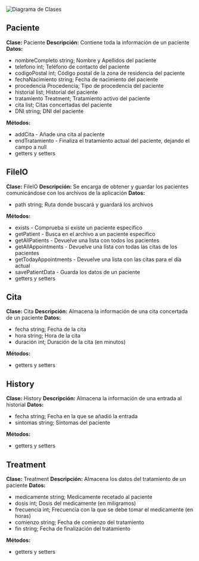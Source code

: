 ![Diagrama de Clases](ClassDiagram.jpg)

## Paciente
**Clase:** Paciente
**Descripción:** Contiene toda la información de un paciente
**Datos:**

 * nombreCompleto string; Nombre y Apellidos del paciente
 * telefono int; Teléfono de contacto del paciente
 * codigoPostal int; Código postal de la zona de residencia del paciente
 * fechaNacimiento string; Fecha de nacimiento del paciente
 * procedencia Procedencia; Tipo de procedencia del paciente
 * historial list<History>; Historial del paciente
 * tratamiento Treatment; Tratamiento activo del paciente
 * cita list<Cita>; Citas concertadas del paciente
 * DNI string; DNI del paciente

**Métodos:**

 * addCita - Añade una cita al paciente
 * endTratamiento - Finaliza el tratamiento actual del paciente, dejando el campo a null
 * getters y setters


## FileIO
**Clase:** FileIO
**Descripción:** Se encarga de obtener y guardar los pacientes comunicándose con los archivos de la aplicación 
**Datos:**

 * path string; Ruta donde buscará y guardará los archivos

**Métodos:**

 * exists - Comprueba si existe un paciente específico
 * getPatient - Busca en el archivo a un paciente específico
 * getAllPatients - Devuelve una lista con todos los pacientes
 * getAllAppointments - Devuelve una lista con todas las citas de los pacientes
 * getTodayAppointments - Devuelve una lista con las citas para el día actual
 * savePatientData - Guarda los datos de un paciente
 * getters y setters


## Cita
**Clase:** Cita
**Descripción:** Almacena la información de una cita concertada de un paciente
**Datos:**

 * fecha string; Fecha de la cita
 * hora string; Hora de la cita
 * duración int; Duración de la cita (en minutos)

**Métodos:**

 * getters y setters

## History
**Clase:** History
**Descripción:** Almacena la información de una entrada al historial
**Datos:**

 * fecha string; Fecha en la que se añadió la entrada
 * sintomas string; Síntomas del paciente

**Métodos:**

 * getters y setters

## Treatment
**Clase:** Treatment
**Descripción:** Almacena los datos del tratamiento de un paciente
**Datos:**

 * medicamente string; Medicamente recetado al paciente
 * dosis int; Dosis del medicamente (en miligramos)
 * frecuencia int; Frecuencia con la que se debe tomar el medicamente (en horas)
 * comienzo string; Fecha de comienzo del tratamiento
 * fin string; Fecha de finalización del tratamiento

**Métodos:**

 * getters y setters
